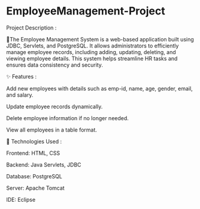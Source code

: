 # EmployeeManagement-Project
Project Description :

📌The Employee Management System is a web-based application built using JDBC, Servlets, and PostgreSQL. It allows administrators to efficiently manage employee records, including adding, updating, deleting, and viewing employee details. This system helps streamline HR tasks and ensures data consistency and security.

✨ Features :

Add new employees with details such as emp-id, name, age, gender, email, and salary.

Update employee records dynamically.

Delete employee information if no longer needed.

View all employees in a table format.

🔧 Technologies Used :

Frontend: HTML, CSS

Backend: Java Servlets, JDBC

Database: PostgreSQL

Server: Apache Tomcat

IDE: Eclipse
